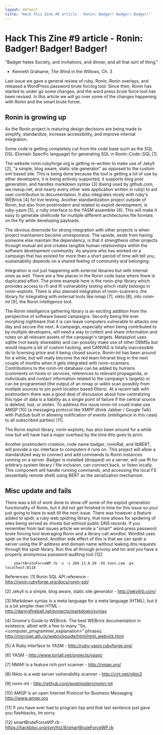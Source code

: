 ```yaml
---
layout: default
title: "Hack This Zine #9 article - Ronin: Badger! Badger! Badger!"
---
```


# Hack This Zine #9 article - Ronin: Badger! Badger! Badger!

"Badger hates Society, and invitations, and dinner, and all that sort of thing."
- Kenneth Grahame, The Wind in the Willows, Ch. 3

Last issue we gave a general review of ruby, Ronin, Ronin overlays, and 
released a WordPress password brute forcing tool.  Since then, Ronin
has started to under go some changes, and the word press brute force tool has 
been revised.  In this article we will go over some of the changes happening
with Ronin and the smart brute forcer.

## Ronin is growing up

As the Ronin project is maturing design decisions are being made to simplify,
standardize, increase accessibility, and improve internal integration.  

Some code is getting completely cut from the code base such as the SQL DSL (Domain
Specific language) for generating SQL in Ronin::Code::SQL [1].  

The website ronin.rubyforge.org is getting re-written to make use of Jekyll [2], "a 
simple, blog aware, static site generator" as opposed to the custom xml based site.
This is being done because the tool is getting a lot of use by other 
developers, it is being actively supported, it supports
blog post generation, and handles markdown syntax [3] (being used by github.com, we.riseup.net,
and nearly every other web application written in ruby) to aid user 
contribution to documentation.  It also integrates nicely with ruby's WEBrick [4] for
live testing.  Another standardization project outside of Ronin, but also from
postmodern and related to exploit development, is ruby-yasm [5], a ruby interface
to the YASM assembler [6].  This will make it easy to generate shellcode for 
multiple different architectures file formats on the fly while developing payloads.  

The obvious downside for strong integration with other projects is when project
maintainers become unresponsive.  The upside, aside from having someone else 
maintain the dependency, is that it strengthens other projects through mutual 
aid and creates tangible human relationships within the software development 
community.  As anyone who has worked on a campaign that has existed for more
then a short period of time will tell you, sustainability depends on a shared
feeling of community and belonging.

Integration is not just happening with external libraries but with internal 
ones as well.  There are a few places in the Ronin code base where there
is duplicated effort.  The prime example here is the ronin-php library which
provides access to rfi and lfi vulnerability testing which really belongs in
ronin-exploits.  There is also planned integration of ronin-scanners, the library
for integrating with external tools like nmap [7], nikto [8], into 
ronin-int [9], the Ronin intelligence tool.

The Ronin intelligence gathering library is an exciting addition from the 
perspective of software based campaigns.  Security being the ever morphing
nightmare that it is can leave computers vulnerable to attacks one day and
secure the next.  A campaign, especially when being contributed to by multiple
developers, will need a way to collect and share information and notes on all relevant
assets of the campaign's targets.  Metasploit uses sqllite (not easily 
shareable) and can possibly make use of other DBMSs but would require a bit
of custom hacking, and CANVAS is totally inaccessible do to licensing price and
it being closed source.  Ronin-int has been around for a while, but will really 
become the red team Intranet blog in the next couple of months when it gets 
integrated with ronin-scanners.  Contributions to the ronin-int database can
be added by humans (comments on hosts or services, references to relevant propaganda,
or individuals and contact information related to the campaign's targets) or 
can be programmed (the output of an nmap or wikto scan possibly from multiple 
sources to pin point location based filters).  At a recent talk with postmodern
there was a good deal of discussion about how centralizing this type of 
data is a liability as a single point of failure if the 
central source is deleted, lost, or stolen.  To address this issue ronin-int
could make use AMQP [10] (a messaging protocol like XMPP (think Jabber /
Google Talk) with PubSub built in allowing notification of events 
(intelligence in this case) to all subscribed parties) [11].

The Ronin exploit library, ronin-exploits, has also been around for a while now but will have had 
a major overhaul by the time this goes to print.

Another postmodern creation, code name badger, roninRat, and libBERT, will provide
a rpc interface to computers it runs on.  This project will allow a standardized way to connect and add commands
to Ronin instances running on a server.  Badger is installed (dropped) on a server, will use ffi for arbitrary system library / file
inclusion, can connect back, or listen locally.  This component will handle
running commands, and accessing the local FS (essentially remote shell) using
BERT as the serialization mechanism.  

## Misc update and fails

There was a bit of work done to show off some of the exploit generation 
functionality of Ronin, but it did not get finished in time for this issue
so your just going to have to wait till the next issue.  There was however a 
feature added to spidr, a ruby web spidring library, that now allows for
spidering of sites being served as vhosts but without public DNS records. If
you remember from last issues article we wrote a "smart" word press password
brute forcing tool leveraging Ronin and a library call wordlist.  Wordlist
uses spidr on the backend.  Another side effect of this is that we can spidr
a server using the IP address and domain name without leaking dns requests
through the spidr library.  Run this all through privoxy and tor and you have
a properly anonymous password auditing tool [12]:

        smartBruteForceWP.rb -v -s 204.12.0.50 -hh test.com -px localhost:8118

References:
[1] Ronin SQL API reference - http://ronin.rubyforge.org/docs/ronin-sql/

[2] Jekyll is a simple, blog aware, static site generator - 
http://jekyllrb.com/

[3] Markdown syntax is a meta language for a meta language (HTML), but it is
a bit simpler then HTML - http://daringfireball.net/projects/markdown/syntax

[4] Gnome's Guide to WEBrick.  The best WEBrick documentation in existence, 
albiet with a few to many "So, <computer_programmer_explanation>" phrases.
http://microjet.ath.cx/webrickguide/html/html_webrick.html

[5] A Ruby interface to YASM - http://ruby-yasm.rubyforge.org/

[6] YASM - http://www.tortall.net/projects/yasm/

[7] NMAP is a feature rich port scanner - http://nmap.org/

[8] Nikto is a web server vulnerability scanner - http://cirt.net/nikto2

[9] ronin-int - http://github.com/postmodern/ronin-int

[10] AMQP is an open Internet Protocol for Business Messaging
http://www.amqp.org

[11] If you have ever had to program lisp and that last sentence just
gave you flashbacks, Im sorry.

[12] smartBruteForceWP.rb - https://hackbloc.org/svn/htz/8/smartBruteForceWP.rb
